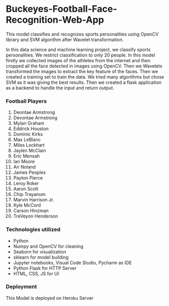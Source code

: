 # Buckeyes-Football-Face-Recognition-Web-App
This model classifies and recognizes sports personalities using OpenCV library and SVM algorithm after Wavelet transformation.

In this data science and machine learning project, we classify sports personalities. We restrict classification to only 20 people. In this model firstly we collected images of the athletes from the internet and then cropped all the face detected in images using OpenCV. Then we Wavelets transformed the images to extract the key feature of the faces. Then we created a training set to train the data. We tried many algorithms but chose SVM as it was giving the best results. Then we created a flask application as a backend to handle the input and return output.

### Football Players
1. Deontae Armstrong
2. Devontae Armstrong
3. Mylan Graham
4. Eddrick Houston
5. Dominic Kirks
6. Max LeBlanc
7. Miles Lockhart
8. Jaylen McClain
9. Eric Mensah
10. Ian Moore
11. Air Noland
12. James Peoples
13. Payton Pierce
14. Leroy Roker
15. Aaron Scott
16. Chip Trayanum
17. Marvin Harrison Jr.
18. Kyle McCord
19. Carson Hinzman
20. TreVeyon Henderson

### Technologies utilized
- Python
- Numpy and OpenCV for cleaning
- Seaborn for visualization
- sklearn for model building
- Jupyter notebooks, Visual Code Studio, Pycharm as IDE
- Python Flask for HTTP Server
- HTML, CSS, JS for UI

### Deployment
This Model is deployed on Heroku Server
